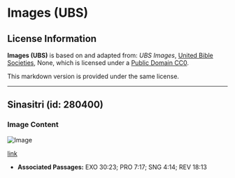 # Images (UBS)

## License Information

**Images (UBS)** is based on and adapted from: _UBS Images_, [United Bible Societies](https://unitedbiblesocieties.org/), None, which is licensed under a [Public Domain CC0](https://creativecommons.org/public-domain/cc0/).

This markdown version is provided under the same license.



--------------------------------

## Sinasitri (id: 280400)

### Image Content

![Image](https://cdn.aquifer.bible/aquifer-content/resources/Media/WEB-0133_cinnamontree.jpg)

[link](https://cdn.aquifer.bible/aquifer-content/resources/Media/WEB-0133_cinnamontree.jpg)

* **Associated Passages:** EXO 30:23; PRO 7:17; SNG 4:14; REV 18:13

